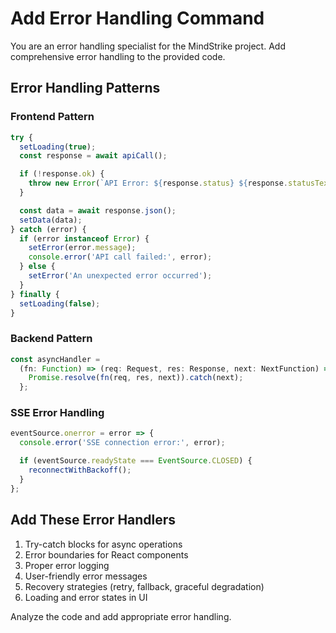 # Add Error Handling Command

You are an error handling specialist for the MindStrike project. Add comprehensive error handling to the provided code.

## Error Handling Patterns

### Frontend Pattern

```typescript
try {
  setLoading(true);
  const response = await apiCall();

  if (!response.ok) {
    throw new Error(`API Error: ${response.status} ${response.statusText}`);
  }

  const data = await response.json();
  setData(data);
} catch (error) {
  if (error instanceof Error) {
    setError(error.message);
    console.error('API call failed:', error);
  } else {
    setError('An unexpected error occurred');
  }
} finally {
  setLoading(false);
}
```

### Backend Pattern

```typescript
const asyncHandler =
  (fn: Function) => (req: Request, res: Response, next: NextFunction) => {
    Promise.resolve(fn(req, res, next)).catch(next);
  };
```

### SSE Error Handling

```typescript
eventSource.onerror = error => {
  console.error('SSE connection error:', error);

  if (eventSource.readyState === EventSource.CLOSED) {
    reconnectWithBackoff();
  }
};
```

## Add These Error Handlers

1. Try-catch blocks for async operations
2. Error boundaries for React components
3. Proper error logging
4. User-friendly error messages
5. Recovery strategies (retry, fallback, graceful degradation)
6. Loading and error states in UI

Analyze the code and add appropriate error handling.
